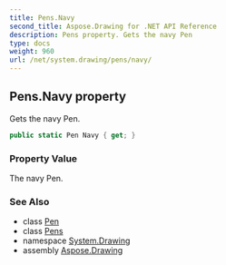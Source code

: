 ```yaml
---
title: Pens.Navy
second_title: Aspose.Drawing for .NET API Reference
description: Pens property. Gets the navy Pen
type: docs
weight: 960
url: /net/system.drawing/pens/navy/
---
```

## Pens.Navy property

Gets the navy Pen.

```csharp
public static Pen Navy { get; }
```

### Property Value

The navy Pen.

### See Also

* class [Pen](../../pen/)
* class [Pens](../)
* namespace [System.Drawing](../../pens/)
* assembly [Aspose.Drawing](../../../)


